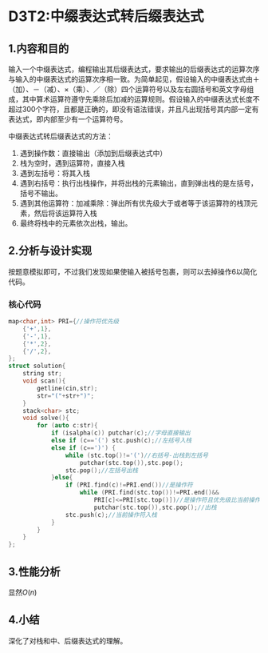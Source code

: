 # D3T2:中缀表达式转后缀表达式

## 1.内容和目的 

输入一个中缀表达式，编程输出其后缀表达式，要求输出的后缀表达式的运算次序与输入的中缀表达式的运算次序相一致。为简单起见，假设输入的中缀表达式由＋（加）、－（减）、×（乘）、／（除）四个运算符号以及左右圆括号和英文字母组成，其中算术运算符遵守先乘除后加减的运算规则。假设输入的中缀表达式长度不超过300个字符，且都是正确的，即没有语法错误，并且凡出现括号其内部一定有表达式，即内部至少有一个运算符号。

中缀表达式转后缀表达式的方法：

1. 遇到操作数：直接输出（添加到后缀表达式中）
2. 栈为空时，遇到运算符，直接入栈
3. 遇到左括号：将其入栈
4. 遇到右括号：执行出栈操作，并将出栈的元素输出，直到弹出栈的是左括号，括号不输出。
5. 遇到其他运算符：加减乘除：弹出所有优先级大于或者等于该运算符的栈顶元素，然后将该运算符入栈
6. 最终将栈中的元素依次出栈，输出。


## 2.分析与设计实现

按题意模拟即可，不过我们发现如果使输入被括号包裹，则可以去掉操作6以简化代码。

### 核心代码

```cpp
map<char,int> PRI={//操作符优先级
	{'+',1},
	{'-',1},
	{'*',2},
	{'/',2},	
};
struct solution{
	string str;
	void scan(){
		getline(cin,str);
		str="("+str+")";
	}
	stack<char> stc;
	void solve(){
		for (auto c:str){
			if (isalpha(c)) putchar(c);//字母直接输出
			else if (c=='(') stc.push(c);//左括号入栈
			else if (c==')') {
				while (stc.top()!='(')//右括号-出栈到左括号
					putchar(stc.top()),stc.pop();
				stc.pop();//左括号出栈
			}else{
				if (PRI.find(c)!=PRI.end())//是操作符 
					while (PRI.find(stc.top())!=PRI.end()&&
						PRI[c]<=PRI[stc.top()])//是操作符且优先级比当前操作符大
						putchar(stc.top()),stc.pop();//出栈
				stc.push(c);//当前操作符入栈
			}
		}
	} 
};
```

## 3.性能分析

显然$O(n)$

## 4.小结

深化了对栈和中、后缀表达式的理解。


